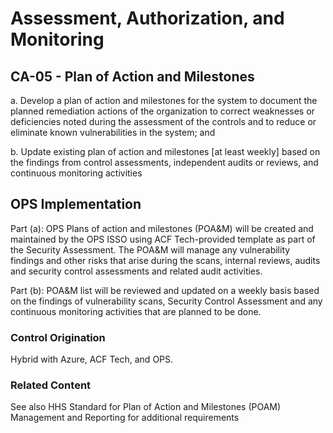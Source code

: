 # Assessment, Authorization, and Monitoring
## CA-05 - Plan of Action and Milestones

a. Develop a plan of action and milestones for the system to document the planned remediation actions of the organization to correct weaknesses or deficiencies noted during the assessment of the controls and to reduce or eliminate known vulnerabilities in the system; and

b. Update existing plan of action and milestones [at least weekly] based on the findings from control assessments, independent audits or reviews, and continuous monitoring activities

## OPS Implementation

Part (a): OPS Plans of action and milestones (POA&M) will be created and maintained by the OPS ISSO using ACF Tech-provided template as part of the Security Assessment. The POA&M will manage any vulnerability findings and other risks that arise during the scans, internal reviews, audits and security control assessments and related audit activities.                                                                                                

Part (b): POA&M list will be reviewed and updated on a weekly basis based on the findings of vulnerability scans, Security Control Assessment and any continuous monitoring activities that are planned to be done.


### Control Origination

Hybrid with Azure, ACF Tech, and OPS.

### Related Content

See also HHS Standard for Plan of Action and Milestones (POAM) Management and Reporting for additional requirements
